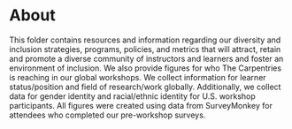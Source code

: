 # About
This folder contains resources and information regarding our diversity and inclusion strategies, programs, policies, and metrics that will attract, retain and promote a diverse community of instructors and learners and foster an environment of inclusion. We also provide figures for who The Carpentries is reaching in our global workshops. We collect information for learner status/position and field of research/work globally. Additionally, we collect data for gender identity and racial/ethnic identity for U.S. workshop participants. All figures were created using data from SurveyMonkey for attendees who completed our pre-workshop surveys.
